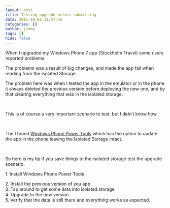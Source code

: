 ```yaml
---
layout: post
title: Testing upgrade before submitting
date: 2011-10-02 11:57:36
categories: []
author: jimmy
tags: []
hide: false
---
```

<p>When I upgraded my Windows Phone 7 app (Stockholm Travel) some users reported problems.</p>  <p>The problems was a result of big changes, and made the app fail when reading from the Isolated Storage.</p>  <p>The problem here was when I tested the app in the emulator or in the phone it always deleted the previous version before deploying the new one, and by that clearing everything that was in the isolated storage.</p>  <p>&#160;</p>  <p>This is of course a very important scenario to test, but I didn’t know how.</p>  <p>&#160;</p>  <p>The I found <a href="http://wptools.codeplex.com/">Windows Phone Power Tools</a> which has the option to update the app in the phone leaving the Isolated Storage intact.</p>  <p>&#160;</p>  <p>So here is my tip if you save things to the isolated storage test the upgrade scenario.</p>  <p>1. Install Windows Phone Power Tools</p>  <p>2. Install the previous version of you app   <br />3. Tap around to get some data into isolated storage     <br />4. Upgrade to the new version    <br />5. Verify that the data is still there and everything works as expected.</p>
